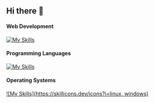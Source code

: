 ## Hi there 👋

#### Web Development
[![My Skills](https://skillicons.dev/icons?i=js,html,css,react,bootstrap)](https://skillicons.dev)

#### Programming Languages
[![My Skills](https://skillicons.dev/icons?i=py,java,c,sql,haskell)](https://skillicons.dev)

#### Operating Systems
[![My Skills](https://skillicons.dev/icons?i=linux, windows)](https://skillicons.dev)

<!--
**bitfoolish/bitfoolish** is a ✨ _special_ ✨ repository because its `README.md` (this file) appears on your GitHub profile.

Here are some ideas to get you started:

- 🔭 I’m currently working on ...
- 🌱 I’m currently learning ...
- 👯 I’m looking to collaborate on ...
- 🤔 I’m looking for help with ...
- 💬 Ask me about ...
- 📫 How to reach me: ...
- 😄 Pronouns: ...
- ⚡ Fun fact: ...
-->
